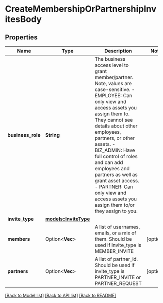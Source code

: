 # CreateMembershipOrPartnershipInvitesBody

## Properties

Name | Type | Description | Notes
------------ | ------------- | ------------- | -------------
**business_role** | **String** | The business access level to grant member/partner. Note, values are case-sensitive. - EMPLOYEE: Can only view and access assets you assign them to. They cannot see details about other employees, partners, or other assets. - BIZ_ADMIN: Have full control of roles and can add employees and partners as well as grant asset access. - PARTNER: Can only view and access assets you assign them to/or they assign to you. | 
**invite_type** | [**models::InviteType**](InviteType.md) |  | 
**members** | Option<**Vec<String>**> | A list of usernames, emails, or a mix of them. Should be used if invite_type is MEMBER_INVITE | [optional]
**partners** | Option<**Vec<String>**> | A list of partner_id. Should be used if invite_type is PARTNER_INVITE or PARTNER_REQUEST | [optional]

[[Back to Model list]](../README.md#documentation-for-models) [[Back to API list]](../README.md#documentation-for-api-endpoints) [[Back to README]](../README.md)


